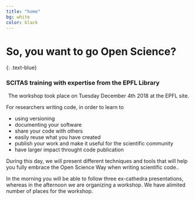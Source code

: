 ```yaml
---
title: "home"
bg: white
color: black
---
```


# So, you want to go Open Science?
{: .text-blue}

<div style="text-align: center">
<span class="fa-stack subtlecircle" style="font-size:100px; background:rgba(0,95,183,0.1)">
  <i class="fa fa-circle fa-stack-2x text-white"></i>
  <i class="fa fa-graduation-cap fa-stack-1x text-blue"></i>
</span>
</div>

### SCITAS training with expertise from the EPFL Library

<center>
The workshop took place on Tuesday December 4th 2018 at the EPFL site.
</center>

For researchers writing code, in order to learn to

* using versioning
* documenting your software
* share your code with others
* easily reuse what you have created
* publish your work and make it useful for the scientific community
* have larger impact throught code publication

During this day, we will present different techniques and tools  that will help you fully embrace the Open Science Way when writing scientific code..

In the morning you will be able to follow three ex-cathedra presentations, whereas in the afternoon we are organizing a workshop. We have alimited number of places for the workshop.
